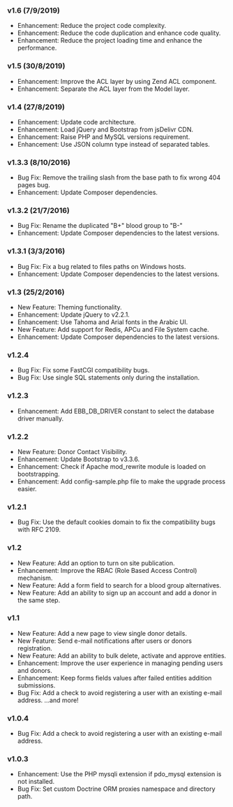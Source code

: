 ### v1.6 (7/9/2019)
- Enhancement: Reduce the project code complexity.
- Enhancement: Reduce the code duplication and enhance code quality.
- Enhancement: Reduce the project loading time and enhance the performance.

### v1.5 (30/8/2019)
- Enhancement: Improve the ACL layer by using Zend ACL component.
- Enhancement: Separate the ACL layer from the Model layer.

### v1.4 (27/8/2019)
- Enhancement: Update code architecture.
- Enhancement: Load jQuery and Bootstrap from jsDelivr CDN.
- Enhancement: Raise PHP and MySQL versions requirement.
- Enhancement: Use JSON column type instead of separated tables. 

### v1.3.3 (8/10/2016)
- Bug Fix: Remove the trailing slash from the base path to fix wrong 404 pages bug.
- Enhancement: Update Composer dependencies.

### v1.3.2 (21/7/2016)
- Bug Fix: Rename the duplicated "B+" blood group to "B-" 
- Enhancement: Update Composer dependencies to the latest versions.

### v1.3.1 (3/3/2016)
- Bug Fix: Fix a bug related to files paths on Windows hosts.
- Enhancement: Update Composer dependencies to the latest versions.

### v1.3 (25/2/2016)
- New Feature: Theming functionality.
- Enhancement: Update jQuery to v2.2.1.
- Enhancement: Use Tahoma and Arial fonts in the Arabic UI.
- New Feature: Add support for Redis, APCu and File System cache.
- Enhancement: Update Composer dependencies to the latest versions.

### v1.2.4
- Bug Fix: Fix some FastCGI compatibility bugs.
- Bug Fix: Use single SQL statements only during the installation.

### v1.2.3
- Enhancement: Add EBB_DB_DRIVER constant to select the database driver manually.

### v1.2.2
- New Feature: Donor Contact Visibility.
- Enhancement: Update Bootstrap to v3.3.6.
- Enhancement: Check if Apache mod_rewrite module is loaded on bootstrapping.
- Enhancement: Add config-sample.php file to make the upgrade process easier.

### v1.2.1
- Bug Fix: Use the default cookies domain to fix the compatibility bugs with RFC 2109.

### v1.2
- New Feature: Add an option to turn on site publication.
- Enhancement: Improve the RBAC (Role Based Access Control) mechanism.
- New Feature: Add a form field to search for a blood group alternatives.
- New Feature: Add an ability to sign up an account and add a donor in the same step.

### v1.1
- New Feature: Add a new page to view single donor details.
- New Feature: Send e-mail notifications after users or donors registration.
- New Feature: Add an ability to bulk delete, activate and approve entities.
- Enhancement: Improve the user experience in managing pending users and donors.
- Enhancement: Keep forms fields values after failed entities addition submissions.
- Bug Fix: Add a check to avoid registering a user with an existing e-mail address.
...and more!

### v1.0.4
- Bug Fix: Add a check to avoid registering a user with an existing e-mail address.

### v1.0.3
- Enhancement: Use the PHP mysqli extension if pdo_mysql extension is not installed.
- Bug Fix: Set custom Doctrine ORM proxies namespace and directory path.
